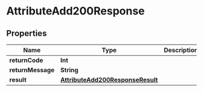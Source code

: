

# AttributeAdd200Response


## Properties

Name | Type | Description | Notes
------------ | ------------- | ------------- | -------------
**returnCode** | **Int** |  |  [optional]
**returnMessage** | **String** |  |  [optional]
**result** | [**AttributeAdd200ResponseResult**](AttributeAdd200ResponseResult.md) |  |  [optional]



